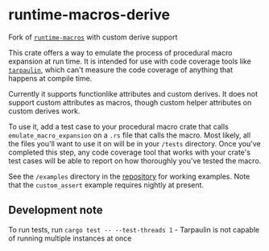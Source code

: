 # runtime-macros-derive

Fork of [`runtime-macros`](https://github.com/jeremydavis519/runtime-macros)
with custom derive support

This crate offers a way to emulate the process of procedural macro expansion at run time.
It is intended for use with code coverage tools like [`tarpaulin`], which can't measure
the code coverage of anything that happens at compile time.

Currently it supports functionlike attributes and custom derives. It does not support custom
attributes as macros, though custom helper attributes on custom derives work.

[`tarpaulin`]: https://crates.io/crates/cargo-tarpaulin

To use it, add a test case to your procedural macro crate that calls `emulate_macro_expansion`
on a `.rs` file that calls the macro. Most likely, all the files you'll want to use it on will
be in your `/tests` directory. Once you've completed this step, any code coverage tool that
works with your crate's test cases will be able to report on how thoroughly you've tested the
macro.

See the `/examples` directory in the [repository] for working examples. Note that the
`custom_assert` example requires nightly at present.

[repository]: https://github.com/tonyfinn/runtime-macros


## Development note

To run tests, run `cargo test -- --test-threads 1` - Tarpaulin is not capable of running
multiple instances at once
